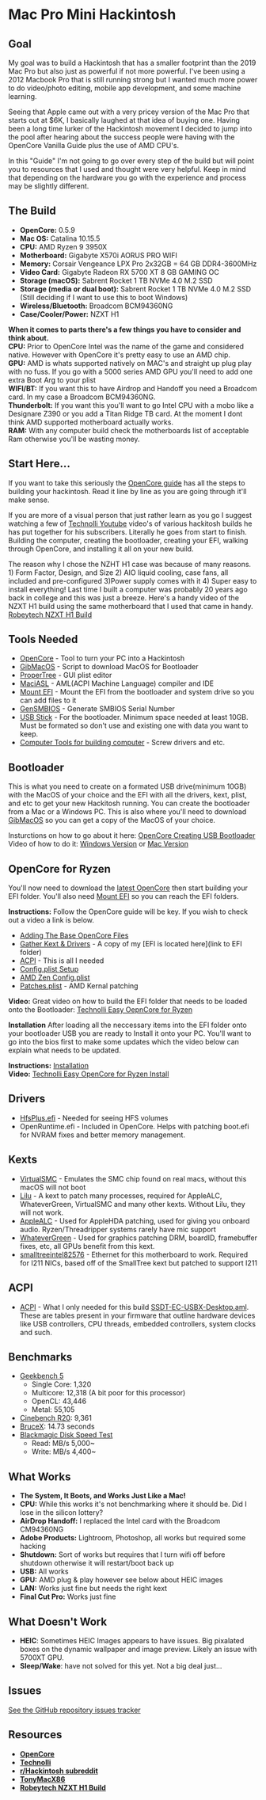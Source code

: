 # Mac Pro Mini Hackintosh

## Goal
My goal was to build a Hackintosh that has a smaller footprint than the 2019 Mac Pro but also just as powerful if not more powerful. I've been using a 2012 Macbook Pro that is still running strong but I wanted much more power to do video/photo editing, mobile app development, and some machine learning. 

Seeing that Apple came out with a very pricey version of the Mac Pro that starts out at $6K, I basically laughed at that idea of buying one. Having been a long time lurker of the Hackintosh movement I decided to jump into the pool after hearing about the success people were having with the OpenCore Vanilla Guide plus the use of AMD CPU's.

In this "Guide" I'm not going to go over every step of the build but will point you to resources that I used and thought were very helpful. Keep in mind that depending on the hardware you go with the experience and process may be slightly different.

## The Build

* **OpenCore:** 0.5.9
* **Mac OS:** Catalina 10.15.5
* **CPU:** AMD Ryzen 9 3950X
* **Motherboard:** Gigabyte X570i AORUS PRO WIFI
* **Memory:** Corsair Vengeance LPX Pro 2x32GB = 64 GB DDR4-3600MHz
* **Video Card:** Gigabyte Radeon RX 5700 XT 8 GB GAMING OC
* **Storage (macOS):** Sabrent Rocket 1 TB NVMe 4.0 M.2 SSD
* **Storage (media or dual boot):** Sabrent Rocket 1 TB NVMe 4.0 M.2 SSD (Still deciding if I want to use this to boot Windows)
* **Wireless/Bluetooth:** Broadcom BCM94360NG
* **Case/Cooler/Power:** NZXT H1

**When it comes to parts there's a few things you have to consider and think about.**    
**CPU:** Prior to OpenCore Intel was the name of the game and considered native. However with OpenCore it's pretty easy to use an AMD chip.  
**GPU:** AMD is whats supported natively on MAC's and straight up plug play with no fuss. If you go with a 5000 series AMD GPU you'll need to add one extra Boot Arg to your plist   
**WIFI/BT:** If you want this to have Airdrop and Handoff you need a Broadcom card. In my case a Broadcom BCM94360NG.  
**Thunderbolt:** If you want this you'll want to go Intel CPU with a mobo like a Designare Z390 or you add a Titan Ridge TB card. At the moment I dont think AMD supported motherboard actually works.  
**RAM:** With any computer build check the motherboards list of acceptable Ram otherwise you'll be wasting money.


## Start Here...

If you want to take this seriously the [OpenCore guide](https://dortania.github.io/OpenCore-Desktop-Guide/) has all the steps to building your hackintosh. Read it line by line as you are going through it'll make sense. 

If you are more of a visual person that just rather learn as you go I suggest watching a few of [Technolli Youtube](https://www.youtube.com/c/TechNolli/videos) video's of various hackitosh builds he has put together for his subscribers. Literally he goes from start to finish. Building the computer, creating the bootloader, creating your EFI, walking through OpenCore, and installing it all on your new build. 

The reason why I chose the NZHT H1 case was because of many reasons. 1) Form Factor, Design, and Size 2) AIO liquid cooling, case fans, all included and pre-configured 3)Power supply comes with it 4) Super easy to install everything! Last time I built a computer was probably 20 years ago back in college and this was just a breeze. Here's a handy video of the NZXT H1 build using the same motherboard that I used that came in handy. [Robeytech NZXT H1 Build](https://youtu.be/0tNqpVc-B9A)

## Tools Needed

* [OpenCore](https://github.com/acidanthera/OpenCorePkg/releases/) - Tool to turn your PC into a Hackintosh
* [GibMacOS](https://github.com/corpnewt/gibMacOS) - Script to download MacOS for Bootloader
* [ProperTree](https://github.com/corpnewt/ProperTree) - GUI plist editor
* [MaciASL](https://bitbucket.org/RehabMan/os-x-maciasl-patchmatic/downloads/) - AML(ACPI Machine Language) compiler and IDE 
* [Mount EFI](https://github.com/corpnewt/MountEFI) - Mount the EFI from the bootloader and system drive so you can add files to it
* [GenSMBIOS](https://github.com/corpnewt/GenSMBIOS) - Generate SMBIOS Serial Number  
* [USB Stick](https://amzn.to/38mfhUB) - For the bootloader. Minimum space needed at least 10GB. Must be formated so don't use and existing one with data you want to keep.
* [Computer Tools for building computer](https://amzn.to/3ge7hHY) - Screw drivers and etc.

## Bootloader
This is what you need to create on a formated USB drive(minimum 10GB)  with the MacOS of your choice and the EFI with all the drivers, kext, plist, and etc to get your new Hackitosh running. You can create the bootloader from a Mac or a Windows PC. This is also where you'll need to download [GibMacOS](https://github.com/corpnewt/gibMacOS) so you can get a copy of the MacOS of your choice.

Insturctions on how to go about it here: [OpenCore Creating USB Bootloader](https://dortania.github.io/OpenCore-Desktop-Guide/installer-guide/)
Video of how to do it: [Windows Version](https://www.youtube.com/watch?v=01q4M91_fK4)  or [Mac Version](https://www.youtube.com/watch?v=97C1Rsarto8)

## OpenCore for Ryzen
You'll now need to download the [latest OpenCore](https://github.com/acidanthera/OpenCorePkg/releases/) then start building your EFI folder. You'll also need [Mount EFI](https://github.com/corpnewt/MountEFI) so you can reach the EFI folders.  

**Instructions:**
Follow the OpenCore guide will be key. If you wish to check out a video a link is below.
* [Adding The Base OpenCore Files](https://dortania.github.io/OpenCore-Desktop-Guide/installer-guide/opencore-efi.html)  
* [Gather Kext & Drivers](https://dortania.github.io/OpenCore-Desktop-Guide/ktext.html) - A copy of my [EFI is located here](link to EFI folder)  
* [ACPI](https://github.com/dortania/Getting-Started-With-ACPI/blob/master/extra-files/compiled/SSDT-EC-USBX-DESKTOP.aml) - This is all I needed  
* [Config.plist Setup](https://dortania.github.io/OpenCore-Desktop-Guide/config.plist/)  
* [AMD Zen Config.plist](https://dortania.github.io/OpenCore-Desktop-Guide/AMD/zen.html)
* [Patches.plist](https://github.com/AMD-OSX/AMD_Vanilla/tree/opencore/17h) - AMD Kernal patching

**Video:** Great video on how to build the EFI folder that needs to be loaded onto the Bootloader: [Technolli Easy OepnCore for Ryzen](https://www.youtube.com/watch?v=UDY0PsCEHx8)

**Installation**
After loading all the neccessary items into the EFI folder onto your bootloader USB you are ready to Install it onto your PC. You'll want to go into the bios first to make some updates which the video below can explain what needs to be updated. 

**Instructions:** [Installation](https://dortania.github.io/OpenCore-Desktop-Guide/installation/installation-process.html)  
**Video:** [Technolli Easy OpenCore for Ryzen Install](https://youtu.be/UDY0PsCEHx8?t=1272)  

## Drivers

* [HfsPlus.efi](https://github.com/acidanthera/OcBinaryData/blob/master/Drivers/HfsPlus.efi) - Needed for seeing HFS volumes
* OpenRuntime.efi - Included in OpenCore. Helps with patching boot.efi for NVRAM fixes and better memory management.

## Kexts

* [VirtualSMC](https://github.com/acidanthera/VirtualSMC/releases) - Emulates the SMC chip found on real macs, without this macOS will not boot
* [Lilu](https://github.com/vit9696/Lilu/releases) - A kext to patch many processes, required for AppleALC, WhateverGreen, VirtualSMC and many other kexts. Without Lilu, they will not work.
* [AppleALC](https://github.com/vit9696/AppleALC/releases) - Used for AppleHDA patching, used for giving you onboard audio. Ryzen/Threadripper systems rarely have mic support
* [WhateverGreen](https://github.com/acidanthera/WhateverGreen/releases) - Used for graphics patching DRM, boardID, framebuffer fixes, etc, all GPUs benefit from this kext.
* [smalltreeintel82576](https://github.com/khronokernel/SmallTree-I211-AT-patch/releases) - Ethernet for this motherboard to work. Required for I211 NICs, based off of the SmallTree kext but patched to support I211

## ACPI  

* [ACPI](https://dortania.github.io/Getting-Started-With-ACPI/) - What I only needed for this build [SSDT-EC-USBX-Desktop.aml](https://github.com/dortania/Getting-Started-With-ACPI/blob/master/extra-files/compiled/SSDT-EC-USBX-DESKTOP.aml). These are tables present in your firmware that outline hardware devices like USB controllers, CPU threads, embedded controllers, system clocks and such.

## Benchmarks

* [Geekbench 5](https://www.geekbench.com/)
  * Single Core: 1,320
  * Multicore: 12,318 (A bit poor for this processor)
  * OpenCL: 43,446
  * Metal: 55,105
* [Cinebench R20](https://www.maxon.net/en-us/products/cinebench-r20-overview/): 9,361
* [BruceX](https://blog.alex4d.com/2013/10/30/brucex-a-new-fcpx-benchmark/): 14.73 seconds
* [Blackmagic Disk Speed Test](https://apps.apple.com/us/app/blackmagic-disk-speed-test/id425264550)
  * Read:  MB/s 5,000~
  * Write:  MB/s 4,400~
  
## What Works

* **The System, It Boots, and Works Just Like a Mac!**
* **CPU:** While this works it's not benchmarking where it should be. Did I lose in the silicon lottery?
* **AirDrop Handoff:** I replaced the Intel card with the Broadcom CM94360NG
* **Adobe Products:** Lightroom, Photoshop, all works but required some hacking
* **Shutdown:** Sort of works but requires that I turn wifi off before shutdown otherwise it will restart/boot back up
* **USB:** All works
* **GPU:** AMD plug & play however see below about HEIC images
* **LAN:** Works just fine but needs the right kext
* **Final Cut Pro:** Works just fine

## What Doesn't Work

* **HEIC**: Sometimes HEIC Images appears to have issues. Big pixalated boxes on the dynamic wallpaper and image preview. Likely an issue with 5700XT GPU.
* **Sleep/Wake**: have not solved for this yet. Not a big deal just...

## Issues

[See the GitHub repository issues tracker](https://github.com/armanijohnny/MacProMiniHackintosh/issues)

## Resources
* [**OpenCore**](https://dortania.github.io/OpenCore-Desktop-Guide/)
* [**Technolli**](https://www.youtube.com/c/TechNolli/videos) 
* [**r/Hackintosh subreddit**](https://www.reddit.com/r/hackintosh/)
* [**TonyMacX86**](https://www.tonymacx86.com/)
* [**Robeytech NZXT H1 Build**](https://youtu.be/0tNqpVc-B9A)
